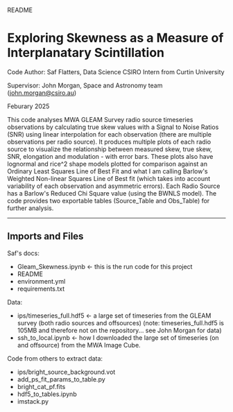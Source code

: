 README

# Exploring Skewness as a Measure of Interplanatary Scintillation
Code Author: Saf Flatters, Data Science CSIRO Intern from Curtin University

Supervisor: John Morgan, Space and Astronomy team (john.morgan@csiro.au)

Feburary 2025


This code analyses MWA GLEAM Survey radio source timeseries observations by calculating true skew values with a Signal to Noise Ratios (SNR) using linear interpolation for each observation (there are multiple observations per radio source). It produces multiple plots of each radio source to visualize the relationship between measured skew, true skew, SNR, elongation and modulation - with error bars. These plots also have lognormal and rice^2 shape models plotted for comparison against an Ordinary Least Squares Line of Best Fit and what I am calling Barlow's Weighted Non-linear Squares Line of Best fit (which takes into account variability of each observation and asymmetric errors). Each Radio Source has a Barlow's Reduced Chi Square value (using the BWNLS model). 
The code provides two exportable tables (Source_Table and Obs_Table) for further analysis.

--------------------------------------------------------------------

## Imports and Files

Saf's docs:
- Gleam_Skewness.ipynb <- this is the run code for this project
- README 
- environment.yml
- requirements.txt


Data: 
- ips/timeseries_full.hdf5 <- a large set of timeseries from the GLEAM survey (both radio sources and offsources)
        (note: timeseries_full.hdf5 is 105MB and therefore not on the repository... see John Morgan for data)
- ssh_to_local.ipynb <-  how I downloaded the large set of timeseries (on and offsource) from the MWA Image Cube. 


Code from others to extract data:
- ips/bright_source_background.vot
- add_ps_fit_params_to_table.py
- bright_cat_pf.fits
- hdf5_to_tables.ipynb
- imstack.py